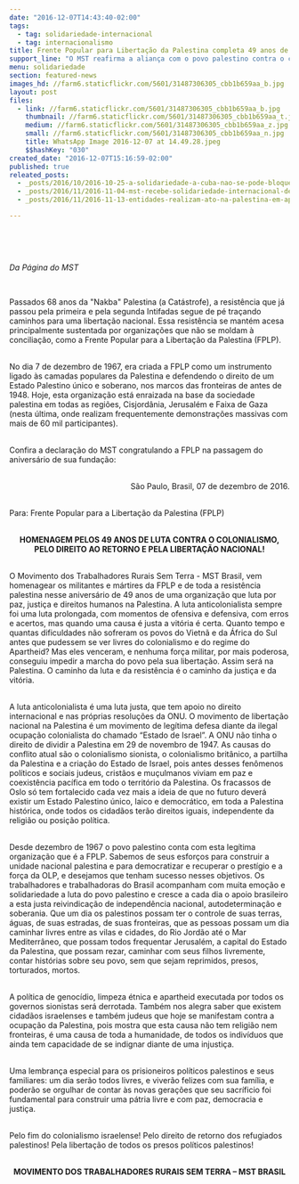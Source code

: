 ```yaml
---
date: "2016-12-07T14:43:40-02:00"
tags:
  - tag: solidariedade-internacional
  - tag: internacionalismo
title: Frente Popular para Libertação da Palestina completa 49 anos de resistência
support_line: "O MST reafirma a aliança com o povo palestino contra o colonialismo, pelo direito ao retorno dos refugiados e por um Estado Palestino único nas fronteiras históricas."
menu: solidariedade
section: featured-news
images_hd: //farm6.staticflickr.com/5601/31487306305_cbb1b659aa_b.jpg
layout: post
files:
  - link: //farm6.staticflickr.com/5601/31487306305_cbb1b659aa_b.jpg
    thumbnail: //farm6.staticflickr.com/5601/31487306305_cbb1b659aa_t.jpg
    medium: //farm6.staticflickr.com/5601/31487306305_cbb1b659aa_z.jpg
    small: //farm6.staticflickr.com/5601/31487306305_cbb1b659aa_n.jpg
    title: WhatsApp Image 2016-12-07 at 14.49.28.jpeg
    $$hashKey: "030"
created_date: "2016-12-07T15:16:59-02:00"
published: true
releated_posts:
  - _posts/2016/10/2016-10-25-a-solidariedade-a-cuba-nao-se-pode-bloquear.md
  - _posts/2016/11/2016-11-04-mst-recebe-solidariedade-internacional-de-organizacoes-e-militantes.md
  - _posts/2016/11/2016-11-13-entidades-realizam-ato-na-palestina-em-apoio-ao-mst.md

---
```

<p>&nbsp;</p>

<p>&nbsp;</p>

<p><em>Da P&aacute;gina do MST</em></p>

<p>&nbsp;</p>

<p>Passados 68 anos da &quot;Nakba&quot; Palestina (a Cat&aacute;strofe), a resist&ecirc;ncia que j&aacute; passou pela primeira e pela segunda Intifadas segue de p&eacute; tra&ccedil;ando caminhos para uma liberta&ccedil;&atilde;o nacional. Essa resist&ecirc;ncia se mant&eacute;m acesa principalmente sustentada por organiza&ccedil;&otilde;es que n&atilde;o se moldam &agrave; concilia&ccedil;&atilde;o, como a Frente Popular para a Liberta&ccedil;&atilde;o da Palestina (FPLP).</p>

<p><br />
No dia 7 de dezembro de 1967, era criada a FPLP como um instrumento ligado &agrave;s camadas populares da Palestina e defendendo o direito de um Estado Palestino &uacute;nico e soberano, nos marcos das fronteiras de antes de 1948. Hoje, esta organiza&ccedil;&atilde;o est&aacute; enraizada na base da sociedade palestina em todas as regi&otilde;es, Cisjord&acirc;nia, Jerusal&eacute;m e Faixa de Gaza (nesta &uacute;ltima, onde realizam frequentemente demonstra&ccedil;&otilde;es massivas com mais de 60 mil participantes).</p>

<p><br />
Confira a declara&ccedil;&atilde;o do MST congratulando a FPLP na passagem do anivers&aacute;rio de sua funda&ccedil;&atilde;o:</p>

<p style="text-align: right;"><br />
S&atilde;o Paulo, Brasil, 07 de dezembro de 2016.</p>

<p><br />
Para: Frente Popular para a Liberta&ccedil;&atilde;o da Palestina (FPLP)</p>

<p style="text-align: center;"><br />
<strong>HOMENAGEM PELOS 49 ANOS DE LUTA CONTRA O COLONIALISMO, PELO DIREITO AO RETORNO E PELA LIBERTA&Ccedil;&Atilde;O NACIONAL!</strong></p>

<p><br />
O Movimento dos Trabalhadores Rurais Sem Terra - MST Brasil, vem homenagear os militantes e m&aacute;rtires da FPLP e de toda a resist&ecirc;ncia palestina nesse anivers&aacute;rio de 49 anos de uma organiza&ccedil;&atilde;o que luta por paz, justi&ccedil;a e direitos humanos na Palestina. A luta anticolonialista sempre foi uma luta prolongada, com momentos de ofensiva e defensiva, com erros e acertos, mas quando uma causa &eacute; justa a vit&oacute;ria &eacute; certa. Quanto tempo e quantas dificuldades n&atilde;o sofreram os povos do Vietn&atilde; e da &Aacute;frica do Sul antes que pudessem se ver livres do colonialismo e do regime do Apartheid? Mas eles venceram, e nenhuma for&ccedil;a militar, por mais poderosa, conseguiu impedir a marcha do povo pela sua liberta&ccedil;&atilde;o. Assim ser&aacute; na Palestina. O caminho da luta e da resist&ecirc;ncia &eacute; o caminho da justi&ccedil;a e da vit&oacute;ria.</p>

<p><br />
A luta anticolonialista &eacute; uma luta justa, que tem apoio no direito internacional e nas pr&oacute;prias resolu&ccedil;&otilde;es da ONU. O movimento de liberta&ccedil;&atilde;o nacional na Palestina &eacute; um movimento de leg&iacute;tima defesa diante da ilegal ocupa&ccedil;&atilde;o colonialista do chamado &ldquo;Estado de Israel&rdquo;. A ONU n&atilde;o tinha o direito de dividir a Palestina em 29 de novembro de 1947. As causas do conflito atual s&atilde;o o colonialismo sionista, o colonialismo brit&acirc;nico, a partilha da Palestina e a cria&ccedil;&atilde;o do Estado de Israel, pois antes desses fen&ocirc;menos pol&iacute;ticos e sociais judeus, crist&atilde;os e mu&ccedil;ulmanos viviam em paz e coexist&ecirc;ncia pac&iacute;fica em todo o territ&oacute;rio da Palestina. Os fracassos de Oslo s&oacute; tem fortalecido cada vez mais a ideia de que no futuro dever&aacute; existir um Estado Palestino &uacute;nico, laico e democr&aacute;tico, em toda a Palestina hist&oacute;rica, onde todos os cidad&atilde;os ter&atilde;o direitos iguais, independente da religi&atilde;o ou posi&ccedil;&atilde;o pol&iacute;tica.</p>

<p><br />
Desde dezembro de 1967 o povo palestino conta com esta leg&iacute;tima organiza&ccedil;&atilde;o que &eacute; a FPLP. Sabemos de seus esfor&ccedil;os para construir a unidade nacional palestina e para democratizar e recuperar o prest&iacute;gio e a for&ccedil;a da OLP, e desejamos que tenham sucesso nesses objetivos. Os trabalhadores e trabalhadoras do Brasil acompanham com muita emo&ccedil;&atilde;o e solidariedade a luta do povo palestino e cresce a cada dia o apoio brasileiro a esta justa reivindica&ccedil;&atilde;o de independ&ecirc;ncia nacional, autodetermina&ccedil;&atilde;o e soberania. Que um dia os palestinos possam ter o controle de suas terras, &aacute;guas, de suas estradas, de suas fronteiras, que as pessoas possam um dia caminhar livres entre as vilas e cidades, do Rio Jord&atilde;o at&eacute; o Mar Mediterr&acirc;neo, que possam todos frequentar Jerusal&eacute;m, a capital do Estado da Palestina, que possam rezar, caminhar com seus filhos livremente, contar hist&oacute;rias sobre seu povo, sem que sejam reprimidos, presos, torturados, mortos.</p>

<p><br />
A pol&iacute;tica de genoc&iacute;dio, limpeza &eacute;tnica e apartheid executada por todos os governos sionistas ser&aacute; derrotada. Tamb&eacute;m nos alegra saber que existem cidad&atilde;os israelenses e tamb&eacute;m judeus que hoje se manifestam contra a ocupa&ccedil;&atilde;o da Palestina, pois mostra que esta causa n&atilde;o tem religi&atilde;o nem fronteiras, &eacute; uma causa de toda a humanidade, de todos os indiv&iacute;duos que ainda tem capacidade de se indignar diante de uma injusti&ccedil;a.</p>

<p><br />
Uma lembran&ccedil;a especial para os prisioneiros pol&iacute;ticos palestinos e seus familiares: um dia ser&atilde;o todos livres, e viver&atilde;o felizes com sua fam&iacute;lia, e poder&atilde;o se orgulhar de contar &agrave;s novas gera&ccedil;&otilde;es que seu sacr&iacute;ficio foi fundamental para construir uma p&aacute;tria livre e com paz, democracia e justi&ccedil;a.</p>

<p><br />
Pelo fim do colonialismo israelense! Pelo direito de retorno dos refugiados palestinos! Pela liberta&ccedil;&atilde;o de todos os presos pol&iacute;ticos palestinos!</p>

<p style="text-align: center;"><br />
<strong>MOVIMENTO DOS TRABALHADORES RURAIS SEM TERRA &ndash; MST BRASIL</strong></p>
